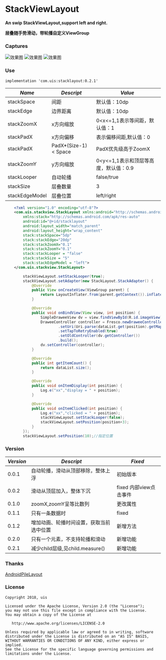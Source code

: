 # StackViewLayout
**An swip StackViewLayout,support left and right.**

**层叠随手势滑动，带轮播自定义ViewGroup**

### Captures
![效果图](/pic/002.png)
![效果图](/pic/pic001.jpeg)
![效果图](/pic/demo20.gif)

### Use
    implementation 'com.uis:stacklayout:0.2.1'

*Name*| *Descript*|*Value*
  -----|--------|---
stackSpace|间距|默认值：10dp
stackEdge|边界距离|默认值：10dp
stackZoomX|x方向缩放| 0<x<=1,1表示等间距，默认值：1
stackPadX|x方向偏移|表示偏移间距,默认值：0
stackPadX|PadX*(Size-1) < Space|PadX优先级高于ZoomX
stackZoomY|y方向缩放| 0<y<=1,1表示和顶层等高度，默认值：0.9
stackLooper|自动轮播|false/true
stackSize|层叠数量|3
stackEdgeModel|层叠位置|left/right
   
```Xml
    <?xml version="1.0" encoding="utf-8"?>
    <com.uis.stackview.StackLayout xmlns:android="http://schemas.android.com/apk/res/android"
        xmlns:stack="http://schemas.android.com/apk/res-auto"
        android:id="@+id/stacklayout"
        android:layout_width="match_parent"
        android:layout_height="wrap_content"
        stack:stackSpace="5dp"
        stack:stackEdge="20dp"
        stack:stackZoomX="0.1"
        stack:stackZoomY="0.1"
        stack:stackLooper = "false"
        stack:stackSize = "5"
        stack:stackEdgeModel = "left">
    </com.uis.stackview.StackLayout>
```

```Java
        stackViewLayout.setStackLooper(true);
        stackViewLayout.setAdapter(new StackLayout.StackAdapter() {
            @Override
            public View onCreateView(ViewGroup parent) {
                return LayoutInflater.from(parent.getContext()).inflate(R.layout.item_fresco_layout,null);
            }

            @Override
            public void onBindView(View view, int position) {
                SimpleDraweeView dv = view.findViewById(R.id.imageView);
                DraweeController controller = Fresco.newDraweeControllerBuilder()
                        .setUri(Uri.parse(dataList.get(position).getMapImageUrl()))
                        .setTapToRetryEnabled(true)
                        .setOldController(dv.getController())
                        .build();
                dv.setController(controller);
            }

            @Override
            public int getItemCount() {
                return dataList.size();
            }

            @Override
            public void onItemDisplay(int position) {
                Log.e("xx","display = " + position);
            }

            @Override
            public void onItemClicked(int position) {
                Log.e("xx","clicked = " + position);
                stackViewLayout.setStackLooper(false);
                stackViewLayout.setPosition(position+3);
            }
        });
        stackViewLayout.setPosition(10);//指定位置
```

### Version
*Version*| *Descript*|*Fixed*
----|----|----
0.0.1|自动轮播，滑动从顶部移除，整体上浮|初始版本
0.0.2|滑动从顶层加入，整体下沉|fixed 内部view点击事件
0.1.0|zoomX,zoomY呈等比数列|更改属性
0.1.1|只有一条数据时|fixed
0.1.2|增加动画、轮播时间设置，获取当前选中位置|新增方法
0.2.0|只有一个元素，不支持轮播和滑动|新增功能
0.2.1|减少child层级,见child.measure()|新增功能

### Thanks

[AndroidPileLayout](https://github.com/xmuSistone/AndroidPileLayout)
### License

    Copyright 2018, uis

    Licensed under the Apache License, Version 2.0 (the "License");
    you may not use this file except in compliance with the License.
    You may obtain a copy of the License at

       http://www.apache.org/licenses/LICENSE-2.0

    Unless required by applicable law or agreed to in writing, software
    distributed under the License is distributed on an "AS IS" BASIS,
    WITHOUT WARRANTIES OR CONDITIONS OF ANY KIND, either express or implied.
    See the License for the specific language governing permissions and
    limitations under the License.
